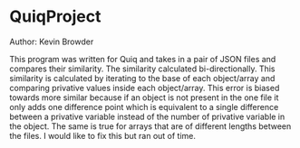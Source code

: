 # QuiqProject
Author: Kevin Browder

This program was written for Quiq and takes in a pair of JSON files and compares
 their similarity. The similarity calculated bi-directionally. This similarity
 is calculated by iterating to the base of each object/array and comparing privative
 values inside each object/array. This error is biased towards more similar because
 if an object is not present in the one file it only adds one difference point which
 is equivalent to a single difference between a privative variable instead of the 
 number of privative variable in the object. The same is true for arrays that are
  of different lengths between the files. I would like to fix this but ran out of
  time.
